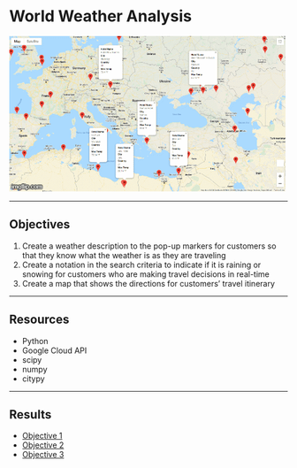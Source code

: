 # World Weather Analysis

![](https://github.com/GR8505/World_Weather_Analysis/blob/master/Images/4u38jk.gif)

------------------------------------------------------------------------------------
## Objectives
1. Create a weather description to the pop-up markers for customers so that they know 
   what the weather is as they are traveling
2. Create a notation in the search criteria to indicate if it is raining or snowing for 
   customers who are making travel decisions in real-time
3. Create a map that shows the directions for customers’ travel itinerary
-----------------------------------------------------------------------------------
## Resources
* Python
* Google Cloud API
* scipy
* numpy
* citypy
-----------------------------------------------------------------------------------
## Results

* [Objective 1]()
* [Objective 2]()
* [Objective 3]()
